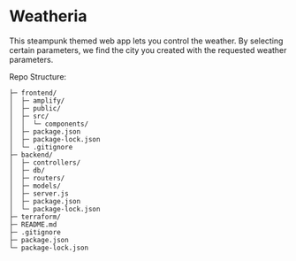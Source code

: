# Weatheria

This steampunk themed web app lets you control the weather. By selecting certain parameters, we find the city you created with the requested weather parameters. 

Repo Structure: 
```
├─ frontend/
│  ├─ amplify/
│  ├─ public/
│  ├─ src/
│  │  └─ components/
│  ├─ package.json
│  ├─ package-lock.json
│  └─ .gitignore
├─ backend/
│  ├─ controllers/
│  ├─ db/
│  ├─ routers/
│  ├─ models/
│  ├─ server.js
│  ├─ package.json
│  └─ package-lock.json
├─ terraform/
├─ README.md
├─ .gitignore
├─ package.json
└─ package-lock.json
```
